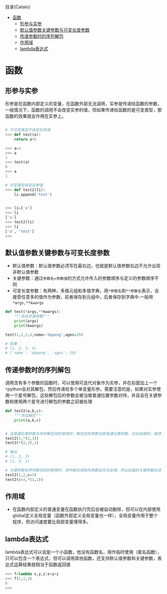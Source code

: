 <!--961032830987546d0e6d54829fc886f6-->

目录(Catalo)

* [函数](#函数)
  * [形参与实参](#形参与实参)
  * [默认值参数关键参数与可变长度参数](#默认值参数关键参数与可变长度参数)
  * [传递参数时的序列解包](#传递参数时的序列解包)
  * [作用域](#作用域)
  * [lambda表达式](#lambda表达式)

<!--a46263f7a69f33f39fc26f907cdb773a-->
# 函数

## 形参与实参

形参是在函数内部定义的变量，在函数外部无法调用，实参是传递给函数的参数，一般情况下，函数的调用不会改变实参的值，但如果传递给函数的是可变类型，那函数的效果就会作用在实参上。

```python

# 不可变类型不改变实参值
>>> def test(a):
	return a+5

>>> a=1
>>> a
1
>>> test(a)
6
>>> a
1

# 可变类型改变实参值
>>> def test2(li):
	li.append('test')

	
>>> li=['a']
>>> li
['a']
>>> test2(li)
>>> li
['a', 'test']
>>> 
```

## 默认值参数关键参数与可变长度参数

* 默认值参数：默认值参数必须写在最右边，也就是默认值参数右边不允许出现非默认值参数
* 关键参数：通过`参数名=参数值`的方式允许传入的参数顺序与定义的参数顺序不同
* 可变长度参数：有两种，多值元组和多值字典，用`*参数名`和`**参数名`表示，会接受任意多的值作为参数，前者保存到元组中，后者保存到字典中.一般用`*args,**kwargs`

```python
def test(*args,**kwargs):
    """测试多值参数"""
    print(args)
    print(kwargs)

test(1,2,3,4,name='dapeng',ages=20)

# 结果
# (1, 2, 3, 4)
# {'name': 'dapeng', 'ages': 20}
```

## 传递参数时的序列解包

调用含有多个参数的函数时，可以使用可迭代对象作为实参，并在前面加上一个`*`python会对其解包，然后传递给多个单变量形参。需要注意的是，如果对实参使用一个星号解包，这些解包后的参数会被当做普通位置参数对待，并且会在关键参数和使用两个星号进行解包的参数之前被处理

```python
def test2(a,b,c):
    """测试解包"""
    print(a,b,c)


# 当普通位置参数与序列解包同时使用时，解包后的参数也是普通位置参数，优先级相同，按序输出
test2(1,*(2,3))
test2(*(2,3),1)

# 输出
# (1, 2, 3)
# (2, 3, 1)

# 关键参数和序列解包同时使用时，序列解包得到的参数会优先处理，所以后面的关键参数应该写在前面，否则会抛出typeerror异常
test2(1,2,c=3)
test2(c=3,*(1,2))
```

## 作用域

* 在函数内部定义的普通变量在函数执行完后会被自动删除，但可以在内部使用global定义全局变量（函数外部定义全局变量也一样），全局变量作用于整个程序，但访问速度要比局部变量慢得多。

## lambda表达式

lambda表达式可以说是一个小函数，他没有函数名，用作临时使用（匿名函数），只可以包含一个表达式，但可以调用其他函数，还支持默认值参数和关键参数，表达式运算结果就相当于函数返回值

```python
>>> f=lambda x,y,z:x+y+z
>>> f(1,2,3)
6
>>> 
```